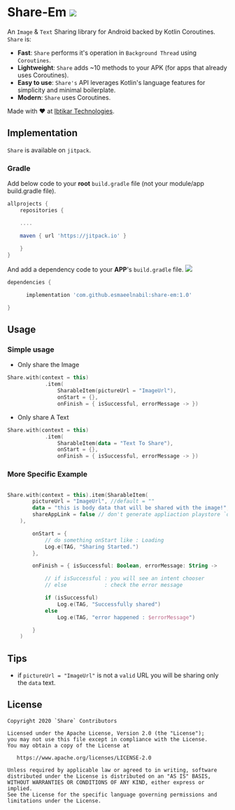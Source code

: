 # Share-Em [![](https://jitpack.io/v/EsmaeelNabil/Share-em.svg)](https://jitpack.io/#EsmaeelNabil/Share-em)

An `Image` & `Text` Sharing library for Android backed by Kotlin Coroutines. `Share` is: 


- **Fast**: `Share` performs it's operation in `Background Thread` using `Coroutines`.
- **Lightweight**: `Share` adds ~10 methods to your APK (for apps that already uses Coroutines).
- **Easy to use**: `Share's` API leverages Kotlin's language features for simplicity and minimal boilerplate.
- **Modern**: `Share` uses Coroutines.


Made with ❤️  at [Ibtikar Technologies](https://github.com/Ibtikartechnologies).

## Implementation

`Share` is available on `jitpack`.

### Gradle
Add below code to your **root** `build.gradle` file (not your module/app build.gradle file).

```gradle
allprojects {
    repositories {

    ....

	maven { url 'https://jitpack.io' }
	
    }
}
```
And add a dependency code to your **APP**'s `build.gradle` file. [![](https://jitpack.io/v/EsmaeelNabil/Share-em.svg)](https://jitpack.io/#EsmaeelNabil/Share-em)
```gradle
dependencies {

	  implementation 'com.github.esmaeelnabil:share-em:1.0'

}
```

## Usage

### Simple usage 
- Only share the Image
``` kotlin
Share.with(context = this)
            .item(
                SharableItem(pictureUrl = "ImageUrl"),
                onStart = {},
                onFinish = { isSuccessful, errorMessage -> })
```


- Only share A Text
``` kotlin
Share.with(context = this)
            .item(
                SharableItem(data = "Text To Share"),
                onStart = {},
                onFinish = { isSuccessful, errorMessage -> })
```

### More Specific Example
``` kotlin

Share.with(context = this).item(SharableItem(
        pictureUrl = "ImageUrl", //default = ""
        data = "this is body data that will be shared with the image!", //default = ""
        shareAppLink = false // don't generate appliaction playstore `download our app` message with the data text. default = false
    ),

        onStart = {
            // do something onStart like : Loading
            Log.e(TAG, "Sharing Started.")
        },

        onFinish = { isSuccessful: Boolean, errorMessage: String ->

            // if isSuccessful : you will see an intent chooser
            // else            : check the error message

            if (isSuccessful)
                Log.e(TAG, "Successfully shared")
            else
                Log.e(TAG, "error happened : $errorMessage")

        }
    )

```

## Tips
-  if `pictureUrl = "ImageUrl"` is not a `valid` URL you will be sharing only the `data` text.

## License

    Copyright 2020 `Share` Contributors

    Licensed under the Apache License, Version 2.0 (the "License");
    you may not use this file except in compliance with the License.
    You may obtain a copy of the License at

       https://www.apache.org/licenses/LICENSE-2.0

    Unless required by applicable law or agreed to in writing, software
    distributed under the License is distributed on an "AS IS" BASIS,
    WITHOUT WARRANTIES OR CONDITIONS OF ANY KIND, either express or implied.
    See the License for the specific language governing permissions and
    limitations under the License.
